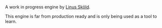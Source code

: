 A work in progress engine by [Linus Sköld](http://linusskold.com).

This engine is far from production ready and is only being used as a tool to learn.